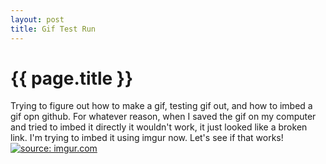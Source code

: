 ```yaml
---
layout: post
title: Gif Test Run
---
```


{{ page.title }}
================

<p class="meta">
Trying to figure out how to make a gif, testing gif out, and how to imbed a gif opn github. For whatever reason, when I saved the gif on my computer and tried to imbed it directly it wouldn't work, it just looked like a broken link. I'm trying to imbed it using imgur now. Let's see if that works!

<br>
<a href="http://imgur.com/tlQGOI3"><img src="http://i.imgur.com/tlQGOI3.gif" title="source: imgur.com" /></a>

